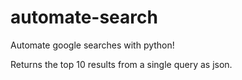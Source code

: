 # automate-search
Automate google searches with python!

Returns the top 10 results from a single query as json.
